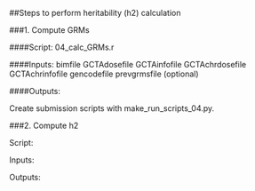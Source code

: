 
##Steps to perform heritability (h2) calculation

###1. Compute GRMs

####Script:
04_calc_GRMs.r

####Inputs:
bimfile
GCTAdosefile
GCTAinfofile
GCTAchrdosefile
GCTAchrinfofile
gencodefile
prevgrmsfile (optional)

####Outputs:

Create submission scripts with make_run_scripts_04.py.

###2. Compute h2

Script:

Inputs:

Outputs:

